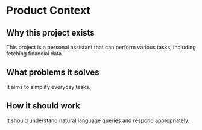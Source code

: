 # Product Context

## Why this project exists
This project is a personal assistant that can perform various tasks, including fetching financial data.

## What problems it solves
It aims to simplify everyday tasks.

## How it should work
It should understand natural language queries and respond appropriately.